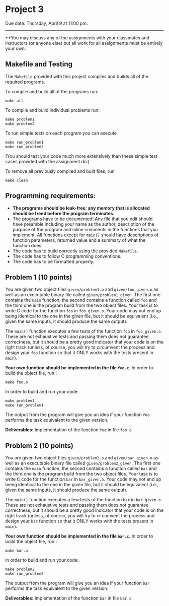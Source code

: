 # Project 3

 Due date: Thursday, April 9 at 11:00 pm.

---
**You may discuss any of the assignments with your classmates and instructors (or anyone else) but
all work for all assignments must be entirely your own.


## Makefile and Testing

The `Makefile` provided with this project compiles and builds all of the required programs. 

To compile and build all of the programs run:

    make all

To compile and build individual problems run:

    make problem1
    make problem2

To run simple tests  on each program you can execute

    make run_problem1
    make run_problem2

(You should test your code much more extensively than these simple test cases provided with the assignment do.)

To remove all previously compiled and built files, run

    make clean


## Programming requirements:

- __The programs should be leak-free: any memory that is allocated should be freed before the program terminates.__
- The programs have to be documented! Any file that you edit should have preamble
 including your name as the author, description of the purpose of the program and
 inline comments in the functions that you implement. All functions except for `main()` should
 have descriptions of function parameters, returned value and a summary of what the function does.
- The code has to build correctly using the provided `Makefile`.
- The code has to follow C programming conventions.
- The code has to be formatted properly.  



## Problem 1 (10 points)


You are given two object files `given/problem1.o` and `given/foo_given.o` as well as an executable binary
file called `given/problem1_given`. The first one
contains the `main` function, the second contains a function called `foo` and the third
one is the program build from the two object files. Your task is to write C code for
the function `foo` in `foo_given.o`. Your code may not end up being identical to
the one in the given file, but it should be equivalent (i.e., given the same
inputs, it should produce the same output).

The `main()` function executes a few tests of the function `foo` in `foo_given.o`. These are not exhaustive tests and passing them does not
guarantee correctness, but it should be a pretty good indicator that your code is on the right track
(unless, of course, you will try to circumvent the process and design your `foo` function so that it ONLY works
  with the tests present in `main`).


__Your own function should be implemented in the file `foo.c`.__ In order to build the object file, run :

```
make foo.o
```

In order to build and run your code:

```
make problem1
make run_problem1
```

The output from the program will give you an idea if your function `foo` performs
the task equivalent to the given version.

__Deliverables:__
Implementation of the function `foo` in file `foo.c`.





## Problem 2 (10 points)

You are given two object files `given/problem2.o` and `given/bar_given.o` as well as an executable binary
file called `given/problem2_given`. The first one
contains the `main` function, the second contains a function called `bar` and the third
one is the program build from the two object files. Your task is to write C code for
the function `bar` in `bar_given.o`. Your code may not end up being identical to
the one in the given file, but it should be equivalent (i.e., given the same
inputs, it should produce the same output).

The `main()` function executes a few tests of the function `bar` in `bar_given.o`. These are not exhaustive tests and passing them does not
guarantee correctness, but it should be a pretty good indicator that your code is on the right track
(unless, of course, you will try to circumvent the process and design your `bar` function so that it ONLY works
  with the tests present in `main`).


__Your own function should be implemented in the file `bar.c`.__ In order to build the object file, run :

```
make bar.o
```

In order to build and run your code:

```
make problem2
make run_problem2
```

The output from the program will give you an idea if your function `bar` performs
the task equivalent to the given version.

__Deliverables:__
Implementation of the function `bar` in file `bar.c`.
